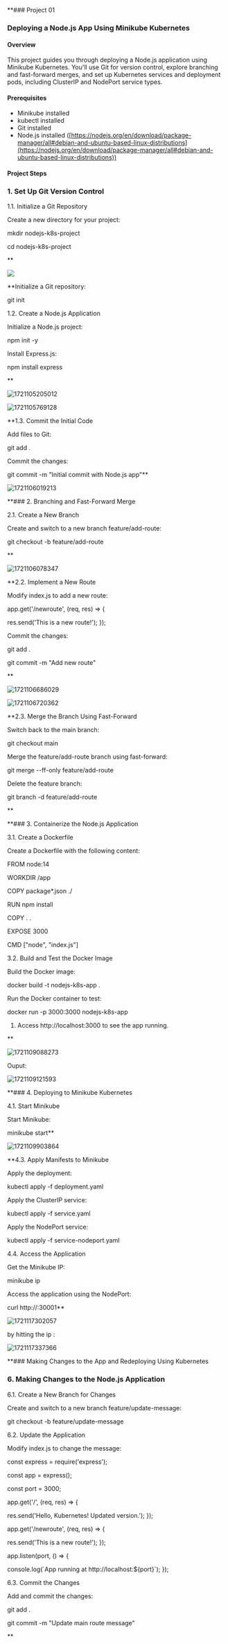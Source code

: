**### Project 01

### Deploying a Node.js App Using Minikube Kubernetes

#### Overview

This project guides you through deploying a Node.js application using Minikube Kubernetes. You'll use Git for version control, explore branching and fast-forward merges, and set up Kubernetes services and deployment pods, including ClusterIP and NodePort service types.

#### Prerequisites

* Minikube installed
* kubectl installed
* Git installed
* Node.js installed ([https://nodejs.org/en/download/package-manager/all#debian-and-ubuntu-based-linux-distributions](https://nodejs.org/en/download/package-manager/all#debian-and-ubuntu-based-linux-distributions))

#### Project Steps

### 1. Set Up Git Version Control

1.1. Initialize a Git Repository

Create a new directory for your project:

mkdir nodejs-k8s-project

cd nodejs-k8s-project

**

![](https://lh7-us.googleusercontent.com/docsz/AD_4nXfxQQfoOpBngSsxERhRaxxgNNCISZrhWNQjAtfbEM6QL7FBFHGCi0s9FkdqysV7nxqNVkrFTlHGLvymt86hIWvSuxL-vY3zxnWypZWEeSlzlJbqEITHUfNYaBHSAgYD44xkg5kND8NlJZQj-UjEkr7AygLd?key=VAl51T7aZdwkh4FLsU5uMg)

**Initialize a Git repository:

git init

1.2. Create a Node.js Application

Initialize a Node.js project:

npm init -y

Install Express.js:

npm install express

**

![1721105205012](images/Day6readme/1721105205012.png)

![1721105769128](images/Day6readme/1721105769128.png)

**1.3. Commit the Initial Code

Add files to Git:

git add .

Commit the changes:

git commit -m "Initial commit with Node.js app"**

![1721106019213](images/Day6readme/1721106019213.png)

**### 2. Branching and Fast-Forward Merge

2.1. Create a New Branch

Create and switch to a new branch feature/add-route:

git checkout -b feature/add-route

**

![1721106078347](images/Day6readme/1721106078347.png)

**2.2. Implement a New Route

Modify index.js to add a new route:

app.get('/newroute', (req, res) => {

res.send('This is a new route!');
});

Commit the changes:

git add .

git commit -m "Add new route"

**

![1721106686029](images/Day6readme/1721106686029.png)

![1721106720362](images/Day6readme/1721106720362.png)

**2.3. Merge the Branch Using Fast-Forward

Switch back to the main branch:

git checkout main

Merge the feature/add-route branch using fast-forward:

git merge --ff-only feature/add-route

Delete the feature branch:

git branch -d feature/add-route

**

**### 3. Containerize the Node.js Application

3.1. Create a Dockerfile

Create a Dockerfile with the following content:

FROM node:14

WORKDIR /app

COPY package\*.json ./

RUN npm install

COPY . .

EXPOSE 3000

CMD ["node", "index.js"]

3.2. Build and Test the Docker Image

Build the Docker image:

docker build -t nodejs-k8s-app .

Run the Docker container to test:

docker run -p 3000:3000 nodejs-k8s-app

1. Access http://localhost:3000 to see the app running.

**

![1721109088273](images/Day6readme/1721109088273.png)

Ouput:

![1721109121593](images/Day6readme/1721109121593.png)

**### 4. Deploying to Minikube Kubernetes

4.1. Start Minikube

Start Minikube:

minikube start**

![1721109903864](images/Day6readme/1721109903864.png)


**4.3. Apply Manifests to Minikube

Apply the deployment:

kubectl apply -f deployment.yaml

Apply the ClusterIP service:

kubectl apply -f service.yaml

Apply the NodePort service:

kubectl apply -f service-nodeport.yaml

4.4. Access the Application

Get the Minikube IP:

minikube ip

Access the application using the NodePort:

curl http://<minikube-ip>:30001**

![1721117302057](images/Day6readme/1721117302057.png)

by hitting the ip :

![1721117337366](images/Day6readme/1721117337366.png)




**### Making Changes to the App and Redeploying Using Kubernetes

### 6. Making Changes to the Node.js Application

6.1. Create a New Branch for Changes

Create and switch to a new branch feature/update-message:

git checkout -b feature/update-message

6.2. Update the Application

Modify index.js to change the message:

const express = require('express');

const app = express();

const port = 3000;

app.get('/', (req, res) => {

res.send('Hello, Kubernetes! Updated version.');
});

app.get('/newroute', (req, res) => {

res.send('This is a new route!');
});

app.listen(port, () => {

console.log(\`App running at http://localhost:\${port}\`);
});

6.3. Commit the Changes

Add and commit the changes:

git add .

git commit -m "Update main route message"

**
